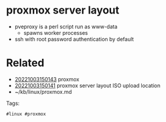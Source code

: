 # proxmox server layout
- pveproxy is a perl script run as www-data
  - spawns worker processes
- ssh with root password authentication by default

# Related

- [20221003150143](/zet/20221003150143/README.md) proxmox
- [20221003150141](/zet/20221003150141/README.md) proxmox server layout ISO upload location
- ~/kb/linux/proxmox.md

Tags:

    #linux #proxmox 
